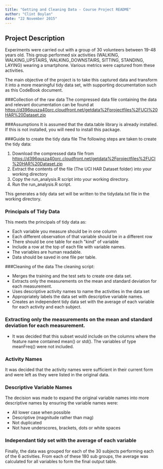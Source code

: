 ```yaml
---
title: "Getting and Cleaning Data - Course Project README"
author: "Clint Boylan"
date: "22 November 2015"
---
```


## Project Description
Experiments were carried out with a group of 30 volunteers between 19-48 years old. This group performed six activities (WALKING, WALKING_UPSTAIRS, WALKING_DOWNSTAIRS, SITTING, STANDING, LAYING) wearing a smartphone.
Various metrics were captured from these activities.

The main objective of the project is to take this captured data and transform it into a more meaningful tidy data set, with supporting documentation such as this CodeBook document.

###Collection of the raw data
The compressed data file containing the data and relevant documentation can be found at https://d396qusza40orc.cloudfront.net/getdata%2Fprojectfiles%2FUCI%20HAR%20Dataset.zip 

###Assumptions
It is assumed that the data.table library is already installed.
If this is not installed, you will need to install this package.

###Guide to create the tidy data file
The following steps are taken to create the tidy data:
1. Download the compressed data file from https://d396qusza40orc.cloudfront.net/getdata%2Fprojectfiles%2FUCI%20HAR%20Dataset.zip 
2. Extract the contents of the file (The UCI HAR Dataset folder) into your working directory
3. Copy the run_analysis.R script into your working directory.
4. Run the run_analysis.R script.

This generates a tidy data set will be written to the tidydata.txt file in the working directory.

### Principals of Tidy Data
This meets the principals of tidy data as:
- Each variable you measure should be in one column
- Each different observation of that variable should be in a different row
- There should be one table for each "kind" of variable
- Include a row at the top of each file with variable names.
- The variables are human readable.
- Data should be saved in one file per table.

###Cleaning of the data
The cleaning script:
- Merges the training and the test sets to create one data set.
- Extracts only the measurements on the mean and standard deviation for each measurement. 
- Uses descriptive activity names to name the activities in the data set
- Appropriately labels the data set with descriptive variable names. 
- Creates an independent tidy data set with the average of each variable for each activity and each subject.

### Extracting only the measurements on the mean and standard deviation for each measurement.
- It was decided that this subset would include on the columns where the feature name contained mean() or std(). The variables of type meanFreq() were not included.

### Activity Names
It was decided that the activity names were sufficient in their current form and were left as they were listed in the original data.

### Descriptive Variable Names
The decision was made to expand the original variable names into more descriptive names by ensuring the variable names were:
- All lower case when possible
- Descriptive (magnitude rather than mag)
- Not duplicated
- Not have underscores, brackets, dots or white spaces

### Independant tidy set with the average of each variable
Finally, the data was grouped for each of the 30 subjects performing each of the 6 activities. From each of these 180 sub groups, the average was calculated for all variables to form the final output table.

